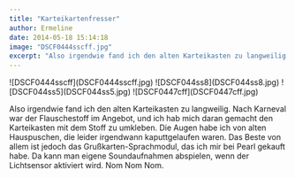 ```yaml
---
title: "Karteikartenfresser"
author: Ermeline
date: 2014-05-18 15:14:18
image: "DSCF0444sscff.jpg"
excerpt: "Also irgendwie fand ich den alten Karteikasten zu langweilig."
---
```


<div class="slideshow_landscape">
![DSCF0444sscff](DSCF0444sscff.jpg)
![DSCF044ss8](DSCF044ss8.jpg)
![DSCF044ss5](DSCF044ss5.jpg)
![DSCF0447cff](DSCF0447cff.jpg)
</div>

Also irgendwie fand ich den alten Karteikasten zu langweilig. Nach Karneval war der Flauschestoff im Angebot, und ich hab mich daran gemacht den Karteikasten mit dem Stoff zu umkleben. Die Augen habe ich von alten Hauspuschen, die leider irgendwann kaputtgelaufen waren. Das Beste von allem ist jedoch das Grußkarten-Sprachmodul, das ich mir bei Pearl gekauft habe. Da kann man eigene Soundaufnahmen abspielen, wenn der Lichtsensor aktiviert wird. Nom Nom Nom.  
